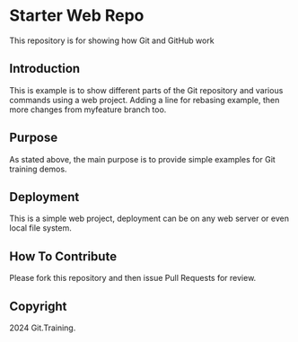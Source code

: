 # Starter Web Repo

This repository is for showing how Git and GitHub work

## Introduction

This is example is to show different parts of the Git repository and various commands using a web project. Adding a line for rebasing example, then more changes from myfeature branch too.

## Purpose

As stated above, the main purpose is to provide simple examples for Git training demos.

## Deployment

This is a simple web project, deployment can be on any web server or even local file system.

## How To Contribute

Please fork this repository and then issue Pull Requests for review.

## Copyright

2024 Git.Training.
